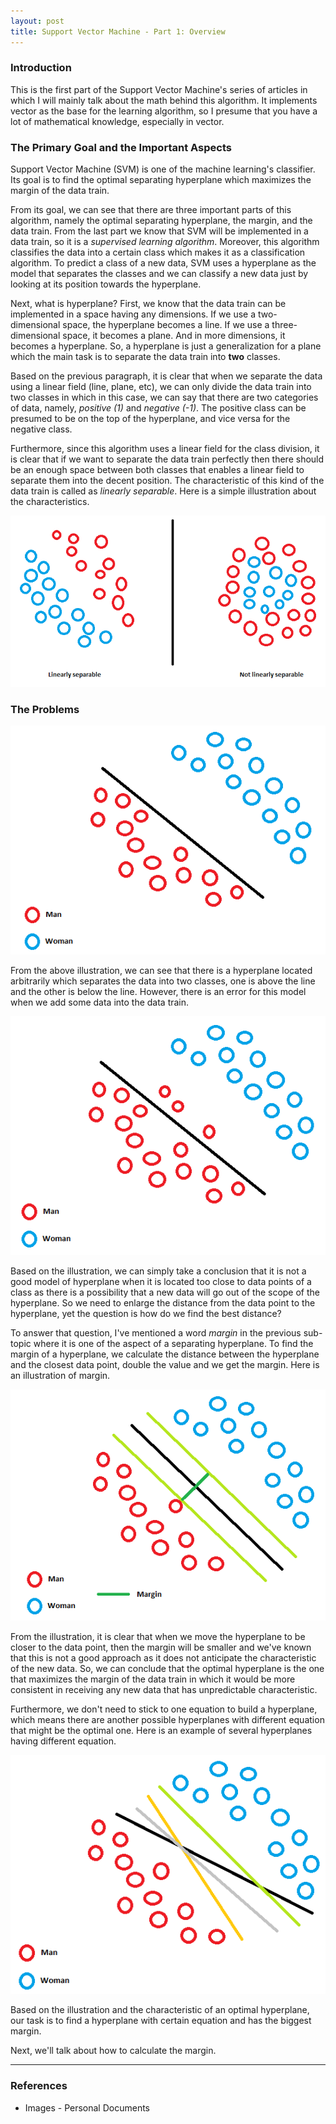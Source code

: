 ```yaml
---
layout: post
title: Support Vector Machine - Part 1: Overview
---
```


### Introduction

This is the first part of the Support Vector Machine's series of articles in which I will mainly talk about the math behind this algorithm. It implements vector as the base for the learning algorithm, so I presume that you have a lot of mathematical knowledge, especially in vector.

### The Primary Goal and the Important Aspects

Support Vector Machine (SVM) is one of the machine learning's classifier. Its goal is to find the optimal separating hyperplane which maximizes the margin of the data train.

From its goal, we can see that there are three important parts of this algorithm, namely the optimal separating hyperplane, the margin, and the data train. From the last part we know that SVM will be implemented in a data train, so it is a _supervised learning algorithm_. Moreover, this algorithm classifies the data into a certain class which makes it as a classification algorithm. To predict a class of a new data, SVM uses a hyperplane as the model that separates the classes and we can classify a new data just by looking at its position towards the hyperplane.

Next, what is hyperplane? First, we know that the data train can be implemented in a space having any dimensions. If we use a two-dimensional space, the hyperplane becomes a line. If we use a three-dimensional space, it becomes a plane. And in more dimensions, it becomes a hyperplane. So, a hyperplane is just a generalization for a plane which the main task is to separate the data train into **two** classes.

Based on the previous paragraph, it is clear that when we separate the data using a linear field (line, plane, etc), we can only divide the data train into two classes in which in this case, we can say that there are two categories of data, namely, _positive (1)_ and _negative (-1)_. The positive class can be presumed to be on the top of the hyperplane, and vice versa for the negative class.

Furthermore, since this algorithm uses a linear field for the class division, it is clear that if we want to separate the data train perfectly then there should be an enough space between both classes that enables a linear field to separate them into the decent position. The characteristic of this kind of the data train is called as _linearly separable_. Here is a simple illustration about the characteristics.

<img src="https://github.com/albertusk95/albertusk95.github.io/blob/master/public/img_ml/svm0_part1_0.png?raw=true" alt="Linearly and Not linearly separable" />

### The Problems

<img src="https://github.com/albertusk95/albertusk95.github.io/blob/master/public/img_ml/svm0_part1_1.png?raw=true" alt="A hyperplane separating the data train normally" />

From the above illustration, we can see that there is a hyperplane located arbitrarily which separates the data into two classes, one is above the line and the other is below the line. However, there is an error for this model when we add some data into the data train.

<img src="https://github.com/albertusk95/albertusk95.github.io/blob/master/public/img_ml/svm0_part1_2.png?raw=true" alt="Inaccuracy of the hyperplane" />

Based on the illustration, we can simply take a conclusion that it is not a good model of hyperplane when it is located too close to data points of a class as there is a possibility that a new data will go out of the scope of the hyperplane. So we need to enlarge the distance from the data point to the hyperplane, yet the question is how do we find the best distance? 

To answer that question, I've mentioned a word _margin_ in the previous sub-topic where it is one of the aspect of a separating hyperplane. To find the margin of a hyperplane, we calculate the distance between the hyperplane and the closest data point, double the value and we get the margin. Here is an illustration of margin.

<img src="https://github.com/albertusk95/albertusk95.github.io/blob/master/public/img_ml/svm0_part1_3.png?raw=true" alt="Margin" />

From the illustration, it is clear that when we move the hyperplane to be closer to the data point, then the margin will be smaller and we've known that this is not a good approach as it does not anticipate the characteristic of the new data. So, we can conclude that the optimal hyperplane is the one that maximizes the margin of the data train in which it would be more consistent in receiving any new data that has unpredictable characteristic. 

Furthermore, we don't need to stick to one equation to build a hyperplane, which means there are another possible hyperplanes with different equation that might be the optimal one. Here is an example of several hyperplanes having different equation.

<img src="https://github.com/albertusk95/albertusk95.github.io/blob/master/public/img_ml/svm0_part1_4.png?raw=true" alt="Hyperplanes having different equation" />

Based on the illustration and the characteristic of an optimal hyperplane, our task is to find a hyperplane with certain equation and has the biggest margin.

Next, we'll talk about how to calculate the margin. 

-----

### References

<ul>
	<li>Images - Personal Documents</li>
</ul>